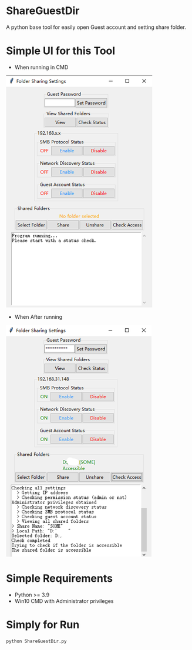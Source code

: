 # ShareGuestDir
A python base tool for easily open Guest account and setting share folder.

# Simple UI for this Tool
* When running in CMD
  
![ShareGuestDir2.1](ShareGuestDir2.1.png)

* When After running
  
![ShareGuestDir2.2](ShareGuestDir2.2.png)

# Simple Requirements
* Python >= 3.9
* Win10 CMD with Administrator privileges

# Simply for Run
```
python ShareGuestDir.py
```
